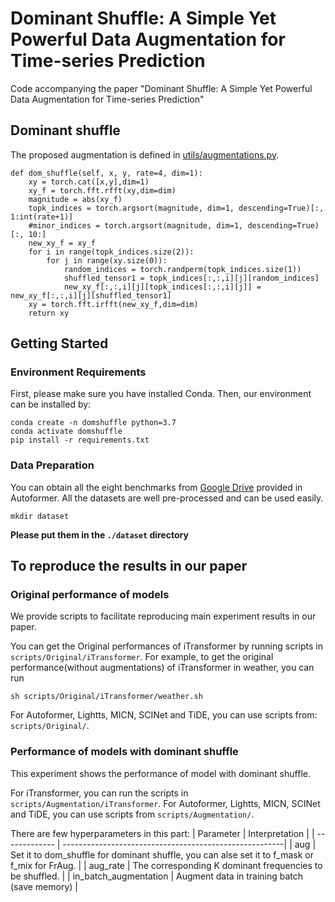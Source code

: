 # Dominant Shuffle: A Simple Yet Powerful Data Augmentation for Time-series Prediction

Code accompanying the paper "Dominant Shuffle: A Simple Yet Powerful Data Augmentation for Time-series Prediction"

## Dominant shuffle

The proposed augmentation is defined in [utils/augmentations.py](https://github.com/zuojie2024/dominant-shuffle/blob/619fa1a01707cd4811dbad206482c8ab7aee00cf/utils/augmentations.py#L127-L146).
```
def dom_shuffle(self, x, y, rate=4, dim=1):
    xy = torch.cat([x,y],dim=1)
    xy_f = torch.fft.rfft(xy,dim=dim)
    magnitude = abs(xy_f)
    topk_indices = torch.argsort(magnitude, dim=1, descending=True)[:, 1:int(rate+1)]        
    #minor_indices = torch.argsort(magnitude, dim=1, descending=True)[:, 10:]  
    new_xy_f = xy_f
    for i in range(topk_indices.size(2)):
        for j in range(xy.size(0)):  
            random_indices = torch.randperm(topk_indices.size(1))                
            shuffled_tensor1 = topk_indices[:,:,i][j][random_indices]   
            new_xy_f[:,:,i][j][topk_indices[:,:,i][j]] = new_xy_f[:,:,i][j][shuffled_tensor1]
    xy = torch.fft.irfft(new_xy_f,dim=dim)
    return xy
```


## Getting Started
### Environment Requirements

First, please make sure you have installed Conda. Then, our environment can be installed by:
```
conda create -n domshuffle python=3.7
conda activate domshuffle
pip install -r requirements.txt
```

### Data Preparation
You can obtain all the eight benchmarks from [Google Drive](https://drive.google.com/drive/folders/1ZOYpTUa82_jCcxIdTmyr0LXQfvaM9vIy) provided in Autoformer. All the datasets are well pre-processed and can be used easily.

```
mkdir dataset
```
**Please put them in the `./dataset` directory**

## To reproduce the results in our paper

### Original performance of models
We provide scripts to facilitate reproducing main experiment results in our paper.

You can get the Original performances of iTransformer by running scripts in `scripts/Original/iTransformer`. For example, to get the original performance(without augmentations) of iTransformer in weather, you can run

```
sh scripts/Original/iTransformer/weather.sh
```

For Autoformer, Lightts, MICN, SCINet and TiDE, you can use scripts from: `scripts/Original/`. 

### Performance of models with dominant shuffle
This experiment shows the performance of model with dominant shuffle.

For iTransformer, you can run the scripts in `scripts/Augmentation/iTransformer`. For Autoformer, Lightts, MICN, SCINet and TiDE, you can use scripts from `scripts/Augmentation/`. 

There are few hyperparameters in this part:
| Parameter      |                              Interpretation                          |
| ------------- | -------------------------------------------------------| 
| aug            | Set it to dom_shuffle for dominant shuffle, you can alse set it to f_mask or f_mix for FrAug.                  |
| aug_rate      | The corresponding K dominant frequencies to be shuffled.  | 
| in_batch_augmentation | Augment data in training batch  (save memory) |


